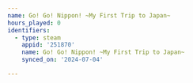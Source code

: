 ```yaml
---
name: Go! Go! Nippon! ~My First Trip to Japan~
hours_played: 0
identifiers:
  - type: steam
    appid: '251870'
    name: Go! Go! Nippon! ~My First Trip to Japan~
    synced_on: '2024-07-04'

---
```

